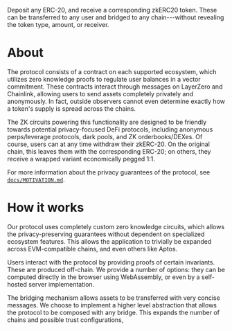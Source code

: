 Deposit any ERC-20, and receive a corresponding zkERC20 token. These can be transferred to any user and bridged to any chain---without revealing the token type, amount, or receiver.

# About

The protocol consists of a contract on each supported ecosystem, which utilizes zero knowledge proofs to regulate user balances in a vector commitment. These contracts interact through messages on LayerZero and Chainlink, allowing users to send assets completely privately and anonymously. In fact, outside observers cannot even determine exactly how a token's supply is spread across the chains.

The ZK circuits powering this functionality are designed to be friendly towards potential privacy-focused DeFi protocols, including anonymous perps/leverage protocols, dark pools, and ZK orderbooks/DEXes. Of course, users can at any time withdraw their zkERC-20. On the original chain, this leaves them with the corresponding ERC-20; on others, they receive a wrapped variant economically pegged 1:1.

For more information about the privacy guarantees of the protocol, see [`docs/MOTIVATION.md`](docs/MOTIVATION.md).

# How it works

Our protocol uses completely custom zero knowledge circuits, which allows the privacy-preserving guarantees without dependent on specialized ecosystem features. This allows the application to trivially be expanded across EVM-compatible chains, and even others like Aptos.

Users interact with the protocol by providing proofs of certain invariants. These are produced off-chain. We provide a number of options: they can be computed directly in the browser using WebAssembly, or even by a self-hosted server implementation.

The bridging mechanism allows assets to be transferred with very concise messages. We choose to implement a higher level abstraction that allows the protocol to be composed with any bridge. This expands the number of chains and possible trust configurations,
